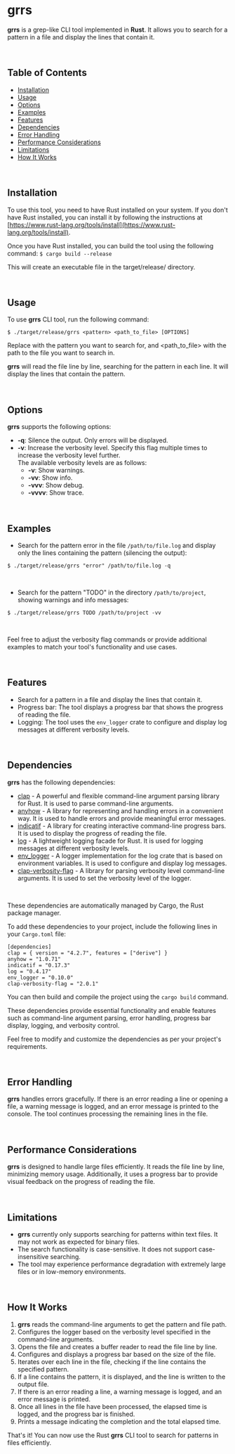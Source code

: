 # grrs

<strong>grrs</strong> is a grep-like CLI tool implemented in <strong>Rust</strong>. It allows you to search for a pattern in a file and display the lines that contain it.

<br>

## Table of Contents

-   [Installation](#installation)
-   [Usage](#usage)
-   [Options](#options)
-   [Examples](#examples)
-   [Features](#features)
-   [Dependencies](#dependencies)
-   [Error Handling](#error-handling)
-   [Performance Considerations](#performance-considerations)
-   [Limitations](#limitations)
-   [How It Works](#how-it-works)

<br>

## Installation

To use this tool, you need to have Rust installed on your system. If you don't have Rust installed, you can install it by following the instructions at [https://www.rust-lang.org/tools/install](https://www.rust-lang.org/tools/install).

Once you have Rust installed, you can build the tool using the following command:
`$ cargo build --release`

This will create an executable file in the target/release/ directory.

<br>

## Usage

To use <strong>grrs</strong> CLI tool, run the following command:

```
$ ./target/release/grrs <pattern> <path_to_file> [OPTIONS]
```

Replace <pattern> with the pattern you want to search for, and <path_to_file> with the path to the file you want to search in.

<strong>grrs</strong> will read the file line by line, searching for the pattern in each line. It will display the lines that contain the pattern.

<br>

## Options

<strong>grrs</strong> supports the following options:

<ul>
  <li><strong>-q</strong>: Silence the output. Only errors will be displayed.</li>
  <li>
    <strong>-v</strong>: Increase the verbosity level. Specify this flag multiple times to increase the verbosity level further.<br>The available verbosity levels are as follows:
    <ul>
      <li><strong>-v</strong>: Show warnings.</li>
      <li><strong>-vv</strong>: Show info.</li>
      <li><strong>-vvv</strong>: Show debug.</li>
      <li><strong>-vvvv</strong>: Show trace.</li>
    </ul>
  </li>
</ul>

<br>

## Examples

-   Search for the pattern error in the file `/path/to/file.log` and display only the lines containing the pattern (silencing the output):

```
$ ./target/release/grrs "error" /path/to/file.log -q
```

<br>

-   Search for the pattern "TODO" in the directory `/path/to/project`, showing warnings and info messages:

```
$ ./target/release/grrs TODO /path/to/project -vv
```

<br>

Feel free to adjust the verbosity flag commands or provide additional examples to match your tool's functionality and use cases.

<br>

## Features

-   Search for a pattern in a file and display the lines that contain it.
-   Progress bar: The tool displays a progress bar that shows the progress of reading the file.
-   Logging: The tool uses the `env_logger` crate to configure and display log messages at different verbosity levels.

<br>

## Dependencies

<strong>grrs</strong> has the following dependencies:

-   [clap](https://crates.io/crates/clap) - A powerful and flexible command-line argument parsing library for Rust. It is used to parse command-line arguments.
-   [anyhow](https://crates.io/crates/anyhow) - A library for representing and handling errors in a convenient way. It is used to handle errors and provide meaningful error messages.
-   [indicatif](https://crates.io/crates/indicatif) - A library for creating interactive command-line progress bars. It is used to display the progress of reading the file.
-   [log](https://crates.io/crates/log) - A lightweight logging facade for Rust. It is used for logging messages at different verbosity levels.
-   [env_logger](https://crates.io/crates/env_logger) - A logger implementation for the log crate that is based on environment variables. It is used to configure and display log messages.
-   [clap-verbosity-flag](https://crates.io/crates/clap-verbosity-flag) - A library for parsing verbosity level command-line arguments. It is used to set the verbosity level of the logger.

<br>

These dependencies are automatically managed by Cargo, the Rust package manager.

To add these dependencies to your project, include the following lines in your `Cargo.toml` file:

```
[dependencies]
clap = { version = "4.2.7", features = ["derive"] }
anyhow = "1.0.71"
indicatif = "0.17.3"
log = "0.4.17"
env_logger = "0.10.0"
clap-verbosity-flag = "2.0.1"
```

You can then build and compile the project using the `cargo build` command.

These dependencies provide essential functionality and enable features such as command-line argument parsing, error handling, progress bar display, logging, and verbosity control.

Feel free to modify and customize the dependencies as per your project's requirements.

<br>

## Error Handling

<strong>grrs</strong> handles errors gracefully. If there is an error reading a line or opening a file, a warning message is logged, and an error message is printed to the console. The tool continues processing the remaining lines in the file.

<br>

## Performance Considerations

<strong>grrs</strong> is designed to handle large files efficiently. It reads the file line by line, minimizing memory usage. Additionally, it uses a progress bar to provide visual feedback on the progress of reading the file.

<br>

## Limitations

-   <strong>grrs</strong> currently only supports searching for patterns within text files. It may not work as expected for binary files.
-   The search functionality is case-sensitive. It does not support case-insensitive searching.
-   The tool may experience performance degradation with extremely large files or in low-memory environments.

<br>

## How It Works

1. <strong>grrs</strong></a> reads the command-line arguments to get the pattern and file path.
2. Configures the logger based on the verbosity level specified in the command-line arguments.
3. Opens the file and creates a buffer reader to read the file line by line.
4. Configures and displays a progress bar based on the size of the file.
5. Iterates over each line in the file, checking if the line contains the specified pattern.
6. If a line contains the pattern, it is displayed, and the line is written to the output file.
7. If there is an error reading a line, a warning message is logged, and an error message is printed.
8. Once all lines in the file have been processed, the elapsed time is logged, and the progress bar is finished.
9. Prints a message indicating the completion and the total elapsed time.

That's it! You can now use the Rust <strong>grrs</strong> CLI tool to search for patterns in files efficiently.
